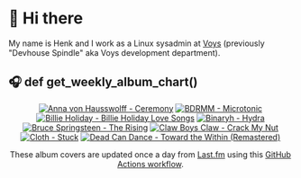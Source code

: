 # 👋 Hi there

My name is Henk and I work as a Linux sysadmin at <a href="https://www.voys.co/about/">Voys</a> (previously "Devhouse Spindle" aka Voys development department).

## 🎧 def get_weekly_album_chart()
<!-- lastfm -->
<p align="center"><a href="https://www.last.fm/music/Anna+von+Hausswolff/Ceremony"><img src="https://lastfm.freetls.fastly.net/i/u/64s/68557a089f74462083d76ab28e06815a.jpg" title="Anna von Hausswolff - Ceremony"></a> <a href="https://www.last.fm/music/BDRMM/Microtonic"><img src="https://lastfm.freetls.fastly.net/i/u/64s/b5f90ca227a10a1ccdfc2e8eef79d0a9.jpg" title="BDRMM - Microtonic"></a> <a href="https://www.last.fm/music/Billie+Holiday/Billie+Holiday+Love+Songs"><img src="https://lastfm.freetls.fastly.net/i/u/64s/d8c5b66d563f4a34cae954e19f99fef7.jpg" title="Billie Holiday - Billie Holiday Love Songs"></a> <a href="https://www.last.fm/music/Binaryh/Hydra"><img src="https://lastfm.freetls.fastly.net/i/u/64s/6103b9b1c39467927e66a809803050f8.jpg" title="Binaryh - Hydra"></a> <a href="https://www.last.fm/music/Bruce+Springsteen/The+Rising"><img src="https://lastfm.freetls.fastly.net/i/u/64s/e25c2685c6034453851775ebc9200219.png" title="Bruce Springsteen - The Rising"></a> <a href="https://www.last.fm/music/Claw+Boys+Claw/Crack+My+Nut"><img src="https://lastfm.freetls.fastly.net/i/u/64s/c19ee7d5954b43c1ba202f580e771bcd.jpg" title="Claw Boys Claw - Crack My Nut"></a> <a href="https://www.last.fm/music/Cloth/Stuck"><img src="https://lastfm.freetls.fastly.net/i/u/64s/9f6b90f59275e38b2e78b0d13f52bc6e.jpg" title="Cloth - Stuck"></a> <a href="https://www.last.fm/music/Dead+Can+Dance/Toward+the+Within+(Remastered)"><img src="https://lastfm.freetls.fastly.net/i/u/64s/09d363e73def49dd88892e9379eb6b0b.jpg" title="Dead Can Dance - Toward the Within (Remastered)"></a> </p>

<p align="center">These album covers are updated once a day from <a href="https://www.last.fm/user/hbokh">Last.fm</a> using this <a href="https://github.com/marketplace/actions/lastfm-to-markdown">GitHub Actions workflow</a>.</p>
